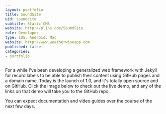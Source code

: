 ```yaml
---
layout: portfolio
title: SoundSite
uid: soundsite
subtitle: Static CMS
website: http://pljns.com/SoundSite
role: Developer
type: iOS, Android, Mac
website: http://www.weatherwiseapp.com
published: false
categories:
- portfolio
---
```


For a while I've been developing a generalized web framework
with Jekyll for record labels to be able to publish their content
using GitHub pages and a domain name. Today is the launch of 1.0,
and it's totally open source and on GitHub. Click the image below
to check out the live demo, and any of the links on that demo
will take you to the GitHub repo.

You can expect documentation and video guides over the course
of the next few days.